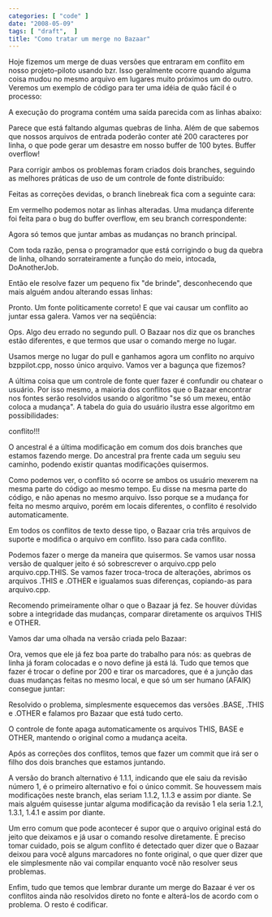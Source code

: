 ```yaml
---
categories: [ "code" ]
date: "2008-05-09"
tags: [ "draft",  ]
title: "Como tratar um merge no Bazaar"
---
```

Hoje fizemos um merge de duas versões que entraram em conflito em nosso projeto-piloto usando bzr. Isso geralmente ocorre quando alguma coisa mudou no mesmo arquivo em lugares muito próximos um do outro. Veremos um exemplo de código para ter uma idéia de quão fácil é o processo:


A execução do programa contém uma saída parecida com as linhas abaixo:


Parece que está faltando algumas quebras de linha. Além de que sabemos que nossos arquivos de entrada poderão conter até 200 caracteres por linha, o que pode gerar um desastre em nosso buffer de 100 bytes. Buffer overflow!

Para corrigir ambos os problemas foram criados dois branches, seguindo as melhores práticas de uso de um controle de fonte distribuído:


Feitas as correções devidas, o branch linebreak fica com a seguinte cara:


Em vermelho podemos notar as linhas alteradas. Uma mudança diferente foi feita para o bug do buffer overflow, em seu branch correspondente:


Agora só temos que juntar ambas as mudanças no branch principal.

Com toda razão, pensa o programador que está corrigindo o bug da quebra de linha, olhando sorrateiramente a função do meio, intocada, DoAnotherJob.

Então ele resolve fazer um pequeno fix "de brinde", desconhecendo que mais alguém andou alterando essas linhas:



Pronto. Um fonte politicamente correto! E que vai causar um conflito ao juntar essa galera. Vamos ver na seqüência:





Ops. Algo deu errado no segundo pull. O Bazaar nos diz que os branches estão diferentes, e que termos que usar o comando merge no lugar.



Usamos merge no lugar do pull e ganhamos agora um conflito no arquivo bzppilot.cpp, nosso único arquivo. Vamos ver a bagunça que fizemos?

A última coisa que um controle de fonte quer fazer é confundir ou chatear o usuário. Por isso mesmo, a maioria dos conflitos que o Bazaar encontrar nos fontes serão resolvidos usando o algoritmo "se só um mexeu, então coloca a mudança". A tabela do guia do usuário ilustra esse algoritmo em possibilidades:


conflito!!!

O ancestral é a última modificação em comum dos dois branches que estamos fazendo merge. Do ancestral pra frente cada um seguiu seu caminho, podendo existir quantas modificações quisermos.

Como podemos ver, o conflito só ocorre se ambos os usuário mexerem na mesma parte do código ao mesmo tempo. Eu disse na mesma parte do código, e não apenas no mesmo arquivo. Isso porque se a mudança for feita no mesmo arquivo, porém em locais diferentes, o conflito é resolvido automaticamente.

Em todos os conflitos de texto desse tipo, o Bazaar cria três arquivos de suporte e modifica o arquivo em conflito. Isso para cada conflito.


Podemos fazer o merge da maneira que quisermos. Se vamos usar nossa versão de qualquer jeito é só sobrescrever o arquivo.cpp pelo arquivo.cpp.THIS. Se vamos fazer troca-troca de alterações, abrimos os arquivos .THIS e .OTHER e igualamos suas diferenças, copiando-as para arquivo.cpp.

Recomendo primeiramente olhar o que o Bazaar já fez. Se houver dúvidas sobre a integridade das mudanças, comparar diretamente os arquivos THIS e OTHER.

Vamos dar uma olhada na versão criada pelo Bazaar:








Ora, vemos que ele já fez boa parte do trabalho para nós: as quebras de linha já foram colocadas e o novo define já está lá. Tudo que temos que fazer é trocar o define por 200 e tirar os marcadores, que é a junção das duas mudanças feitas no mesmo local, e que só um ser humano (AFAIK) consegue juntar:



Resolvido o problema, simplesmente esquecemos das versões .BASE, .THIS e .OTHER e falamos pro Bazaar que está tudo certo.


O controle de fonte apaga automaticamente os arquivos THIS, BASE e OTHER, mantendo o original como a mudança aceita.

Após as correções dos conflitos, temos que fazer um commit que irá ser o filho dos dois branches que estamos juntando.


A versão do branch alternativo é 1.1.1, indicando que ele saiu da revisão número 1, é o primeiro alternativo e foi o único commit. Se houvessem mais modificações neste branch, elas seriam 1.1.2, 1.1.3 e assim por diante. Se mais alguém quisesse juntar alguma modificação da revisão 1 ela seria 1.2.1, 1.3.1, 1.4.1 e assim por diante.

Um erro comum que pode acontecer é supor que o arquivo original está do jeito que deixamos e já usar o comando resolve diretamente. É preciso tomar cuidado, pois se algum conflito é detectado quer dizer que o Bazaar deixou para você alguns marcadores no fonte original, o que quer dizer que ele simplesmente não vai compilar enquanto você não resolver seus problemas.

Enfim, tudo que temos que lembrar durante um merge do Bazaar é ver os conflitos ainda não resolvidos direto no fonte e alterá-los de acordo com o problema. O resto é codificar.
